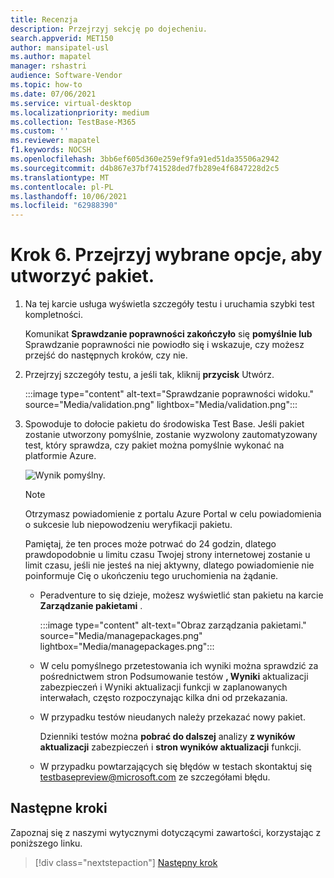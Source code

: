 ```yaml
---
title: Recenzja
description: Przejrzyj sekcję po dojecheniu.
search.appverid: MET150
author: mansipatel-usl
ms.author: mapatel
manager: rshastri
audience: Software-Vendor
ms.topic: how-to
ms.date: 07/06/2021
ms.service: virtual-desktop
ms.localizationpriority: medium
ms.collection: TestBase-M365
ms.custom: ''
ms.reviewer: mapatel
f1.keywords: NOCSH
ms.openlocfilehash: 3bb6ef605d360e259ef9fa91ed51da35506a2942
ms.sourcegitcommit: d4b867e37bf741528ded7fb289e4f6847228d2c5
ms.translationtype: MT
ms.contentlocale: pl-PL
ms.lasthandoff: 10/06/2021
ms.locfileid: "62988390"
---
```

# <a name="step-6-review-your-selections-to-create-your-package"></a>Krok 6. Przejrzyj wybrane opcje, aby utworzyć pakiet.

1. Na tej karcie usługa wyświetla szczegóły testu i uruchamia szybki test kompletności.

    Komunikat **Sprawdzanie poprawności zakończyło** się **pomyślnie lub** Sprawdzanie poprawności nie powiodło się i wskazuje, czy możesz przejść do następnych kroków, czy nie.

2. Przejrzyj szczegóły testu, a jeśli tak, kliknij **przycisk** Utwórz.

    :::image type="content" alt-text="Sprawdzanie poprawności widoku." source="Media/validation.png" lightbox="Media/validation.png":::

3. Spowoduje to dołocie pakietu do środowiska Test Base. Jeśli pakiet zostanie utworzony pomyślnie, zostanie wyzwolony zautomatyzowany test, który sprawdza, czy pakiet można pomyślnie wykonać na platformie Azure.

    ![Wynik pomyślny.](Media/successful.png)

    > [!NOTE]
    > Otrzymasz powiadomienie z portalu Azure Portal w celu powiadomienia o sukcesie lub niepowodzeniu weryfikacji pakietu.
    >
    > Pamiętaj, że ten proces może potrwać do 24 godzin, dlatego prawdopodobnie u limitu czasu Twojej strony internetowej zostanie u limit czasu, jeśli nie jesteś na niej aktywny, dlatego powiadomienie nie poinformuje Cię o ukończeniu tego uruchomienia na żądanie.

    - Peradventure to się dzieje, możesz wyświetlić stan pakietu na karcie **Zarządzanie pakietami** .

      :::image type="content" alt-text="Obraz zarządzania pakietami." source="Media/managepackages.png" lightbox="Media/managepackages.png":::

    - W celu pomyślnego przetestowania ich wyniki można sprawdzić za pośrednictwem stron  Podsumowanie testów **, Wyniki** aktualizacji zabezpieczeń i Wyniki aktualizacji funkcji w zaplanowanych interwałach, często rozpoczynając kilka dni od przekazania.
  
    - W przypadku testów nieudanych należy przekazać nowy pakiet. 

      Dzienniki testów można **pobrać do dalszej** analizy **z wyników aktualizacji** zabezpieczeń i **stron wyników aktualizacji** funkcji.

    - W przypadku powtarzających się błędów w testach skontaktuj się testbasepreview@microsoft.com ze szczegółami błędu.

## <a name="next-steps"></a>Następne kroki

Zapoznaj się z naszymi wytycznymi dotyczącymi zawartości, korzystając z poniższego linku.

> [!div class="nextstepaction"]
> [Następny krok](contentguideline.md)
